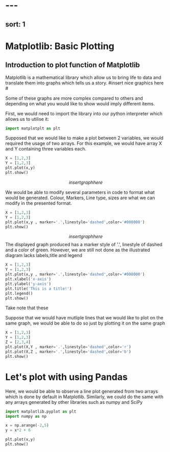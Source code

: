 # ---
sort: 1
---

# Matplotlib: Basic Plotting
## Introduction to plot function of Matplotlib

Matplotlib is a mathematical library which allow us to bring life to data and translate them into graphs which tells us a story.
#insert nice graphics here #

Some of these graphs are more complex compared to others and depending on what you would like to show would imply different items.


First, we would need to import the library into our python interpreter which allows us to utilise it:

```python
import matplotplt as plt
```
Supposed that we would like to make a plot between 2 variables, we would required the usage of two arrays. For this example, we would have array X and Y containing three variables each. 
```python
X = [1,2,3]
Y = [1,2,3]
plt.plot(x,y)
plt.show()
```
$$insert graph here $$


We would be able to modify several parameters in code to format what would be generated. 
Colour, Markers, Line type, sizes are what we can modify in the presented format.
```python
X = [1,2,3]
Y = [1,2,3]
plt.plot(x,y , marker='.',linestyle='dashed',color='#008000')
plt.show()
```
$$insert graph here $$
The displayed graph produced has a marker style of '.', linestyle of dashed and a color of green. However, we are still not done as the illustrated diagram lacks labels,title and legend 
```python
X = [1,2,3]
Y = [1,2,3]
plt.plot(x,y , marker='.',linestyle='dashed',color='#008000')
plt.xlabel('x-axis')
plt.ylabel('y-axis')
plt.title('This is a title!')
plt.legend()
plt.show()
```
Take note that these 


Suppose that we would have mutliple lines that we would like to plot on the same graph, we would be able to do so just by plotting it on the same graph

```python
X = [1,2,3]
Y = [1,2,3]
Z = [2,3,4]
plt.plot(X,Y , marker='.',linestyle='dashed',color='r')
plt.plot(X,Z , marker='.',linestyle='dashed',color='b')
plt.show()
```


# Let's plot with using Pandas
Here, we would be able to observe a line plot generated from two arrays which is done by default in Matplotlib. Similarly, we could do the same with any arrays generated by other libraries such as numpy and SciPy

```python
import matplotlib.pyplot as plt
import numpy as np

x = np.arange(-2,5)
y = x*2 + 6

plt.plot(x,y)
plt.show()
